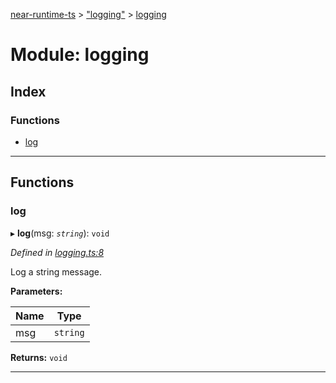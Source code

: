 [near-runtime-ts](../README.md) > ["logging"](../modules/_logging_.md) > [logging](../modules/_logging_.logging.md)

# Module: logging

## Index

### Functions

* [log](_logging_.logging.md#log)

---

## Functions

<a id="log"></a>

###  log

▸ **log**(msg: *`string`*): `void`

*Defined in [logging.ts:8](https://github.com/nearprotocol/near-runtime-ts/blob/6995971/assembly/logging.ts#L8)*

Log a string message.

**Parameters:**

| Name | Type |
| ------ | ------ |
| msg | `string` |

**Returns:** `void`

___

